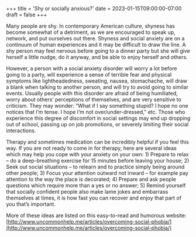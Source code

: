 +++
title = 'Shy or socially anxious?'
date = 2023-01-15T09:00:00-07:00
draft = false
+++

Many people are shy. In contemporary American culture, shyness has become somewhat of a detriment, as we are encouraged to speak up, network, and put ourselves out there. Shyness and social anxiety are on a continuum of human experiences and it may be difficult to draw the line. A shy person may feel nervous before going to a dinner party but she will give herself a little nudge, do it anyway, and be able to enjoy herself and others.

However, a person with a social anxiety disorder will worry a lot before going to a party, will experience a sense of terrible fear and physical symptoms like lightheadedness, sweating, nausea, stomachache, will draw a blank when talking to another person, and will try to avoid going to similar events. Usually people with this disorder are afraid of being humiliated, worry about others’ perceptions of themselves, and are very sensitive to criticism. They may wonder: “What if I say something stupid? I hope no one notices that I’m tense. I hope I’m not over/under-dressed,” etc. Those who experience this degree of discomfort in social settings may end up dropping out of school, passing up on job promotions, or severely limiting their social interactions.

Therapy and sometimes medication can be incredibly helpful if you feel this way. If you are not ready to come in for therapy, here are several ideas which may help you cope with your anxiety on your own: 1) Prepare to relax – do a deep-breathing exercise for 15 minutes before leaving your house; 2) Seek out social situations – to relearn and to practice simply being around other people; 3) Focus your attention outward not inward – for example pay attention to the way the place is decorated; 4) Prepare and ask people questions which require more than a yes or no answer; 5) Remind yourself that socially confident people also make lame jokes and embarrass themselves at times, it is how fast you can recover and enjoy that part of you that’s important.

More of these ideas are listed on this easy-to-read and humorous website: [http://www.uncommonhelp.me/articles/overcoming-social-phobia/](http://www.uncommonhelp.me/articles/overcoming-social-phobia/)
